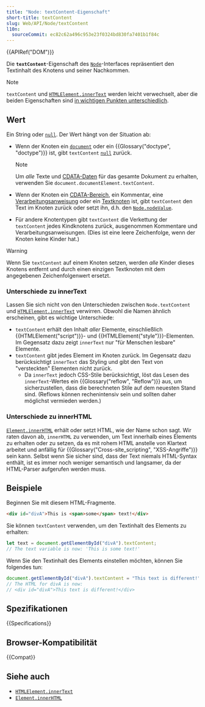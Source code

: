 ```yaml
---
title: "Node: textContent-Eigenschaft"
short-title: textContent
slug: Web/API/Node/textContent
l10n:
  sourceCommit: ec82c62a496c953e23f0324bd830fa7401b1f84c
---
```


{{APIRef("DOM")}}

Die **`textContent`**-Eigenschaft des [`Node`](/de/docs/Web/API/Node)-Interfaces repräsentiert den Textinhalt des Knotens und seiner Nachkommen.

> [!NOTE]
> `textContent` und [`HTMLElement.innerText`](/de/docs/Web/API/HTMLElement/innerText) werden leicht verwechselt,
> aber die beiden Eigenschaften sind [in wichtigen Punkten unterschiedlich](#unterschiede_zu_innertext).

## Wert

Ein String oder [`null`](/de/docs/Web/JavaScript/Reference/Operators/null). Der Wert hängt von der Situation ab:

- Wenn der Knoten ein [`document`](/de/docs/Web/API/Document) oder ein {{Glossary("doctype", "doctype")}} ist,
  gibt `textContent` [`null`](/de/docs/Web/JavaScript/Reference/Operators/null) zurück.

  > [!NOTE]
  > Um _alle_ Texte und [CDATA-Daten](/de/docs/Web/API/CDATASection) für das gesamte
  > Dokument zu erhalten, verwenden Sie `document.documentElement.textContent`.

- Wenn der Knoten ein [CDATA-Bereich](/de/docs/Web/API/CDATASection),
  ein Kommentar, eine [Verarbeitungsanweisung](/de/docs/Web/API/ProcessingInstruction)
  oder ein [Textknoten](/de/docs/Web/API/Text) ist,
  gibt `textContent` den Text im Knoten zurück oder setzt ihn,
  d.h. den [`Node.nodeValue`](/de/docs/Web/API/Node/nodeValue).
- Für andere Knotentypen gibt `textContent` die Verkettung der
  `textContent` jedes Kindknotens zurück, ausgenommen Kommentare und Verarbeitungsanweisungen. (Dies ist eine leere Zeichenfolge, wenn der Knoten keine Kinder hat.)

> [!WARNING]
> Wenn Sie `textContent` auf einem Knoten setzen, werden _alle_ Kinder dieses Knotens entfernt
> und durch einen einzigen Textknoten mit dem angegebenen Zeichenfolgenwert ersetzt.

### Unterschiede zu innerText

Lassen Sie sich nicht von den Unterschieden zwischen `Node.textContent` und
[`HTMLElement.innerText`](/de/docs/Web/API/HTMLElement/innerText) verwirren. Obwohl die Namen ähnlich erscheinen, gibt es wichtige Unterschiede:

- `textContent` erhält den Inhalt _aller_ Elemente, einschließlich
  {{HTMLElement("script")}}- und {{HTMLElement("style")}}-Elementen. Im Gegensatz dazu
  zeigt `innerText` nur "für Menschen lesbare" Elemente.
- `textContent` gibt jedes Element im Knoten zurück. Im Gegensatz dazu
  berücksichtigt `innerText` das Styling und gibt den Text von "versteckten"
  Elementen nicht zurück.
  - Da `innerText` jedoch CSS-Stile berücksichtigt,
    löst das Lesen des `innerText`-Wertes ein
    {{Glossary("reflow", "Reflow")}} aus, um sicherzustellen, dass die berechneten Stile auf dem neuesten Stand sind. (Reflows können
    rechenintensiv sein und sollten daher möglichst vermieden werden.)

### Unterschiede zu innerHTML

[`Element.innerHTML`](/de/docs/Web/API/Element/innerHTML) erhält oder setzt HTML, wie der Name schon sagt. Wir raten davon ab, `innerHTML` zu verwenden, um Text innerhalb eines Elements zu erhalten oder zu setzen, da es mit rohem HTML anstelle von Klartext arbeitet und anfällig für {{Glossary("Cross-site_scripting", "XSS-Angriffe")}} sein kann. Selbst wenn Sie sicher sind, dass der Text niemals HTML-Syntax enthält, ist es immer noch weniger semantisch und langsamer, da der HTML-Parser aufgerufen werden muss.

## Beispiele

Beginnen Sie mit diesem HTML-Fragmente.

```html
<div id="divA">This is <span>some</span> text!</div>
```

Sie können `textContent` verwenden, um den Textinhalt des Elements zu erhalten:

```js
let text = document.getElementById("divA").textContent;
// The text variable is now: 'This is some text!'
```

Wenn Sie den Textinhalt des Elements einstellen möchten, können Sie folgendes tun:

```js
document.getElementById("divA").textContent = "This text is different!";
// The HTML for divA is now:
// <div id="divA">This text is different!</div>
```

## Spezifikationen

{{Specifications}}

## Browser-Kompatibilität

{{Compat}}

## Siehe auch

- [`HTMLElement.innerText`](/de/docs/Web/API/HTMLElement/innerText)
- [`Element.innerHTML`](/de/docs/Web/API/Element/innerHTML)

